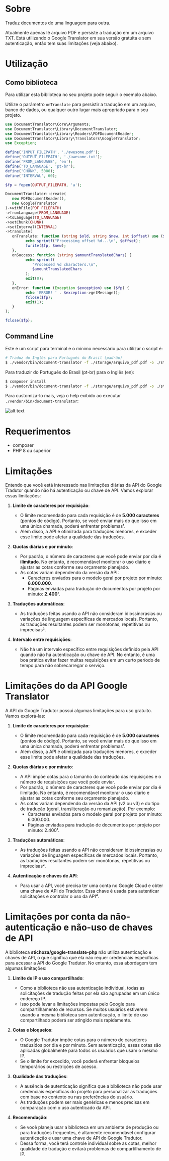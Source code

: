 # Sobre

Traduz documentos de uma linguagem para outra.

Atualmente apenas lê arquivo PDF e persiste a tradução em um arquivo TXT.
Está utilizando o Google Translator em sua versão gratuita e sem autenticação, então tem suas limitações (veja abaixo).

# Utilização

## Como biblioteca

Para utilizar esta biblioteca no seu projeto pode seguir o exemplo abaixo.

Utilize o parâmetro `onTranslate` para persistir a tradução em um arquivo, banco de dados, ou qualquer outro lugar mais apropriado para o seu projeto.

<!-- git tag -a v3.0.0-beta -m 'CLEAN COMMAND LINE USAGE
- Apply SOLID princples in CommandLine
- Change command line arguments and options names to mading it clean
- Create and use DocumentReader interface in PDFDocumentReader' -->

```php
use DocumentTranslator\Core\Arguments;
use DocumentTranslator\Library\DocumentTranslator;
use DocumentTranslator\Library\Readers\PDFDocumentReader;
use DocumentTranslator\Library\Translators\GoogleTranslator;
use Exception;

define('INPUT_FILEPATH', './awesome.pdf');
define('OUTPUT_FILEPATH', './awesome.txt');
define('FROM_LANGUAGE', 'en');
define('TO_LANGUAGE', 'pt-br');
define('CHUNK', 5000);
define('INTERVAL', 60);

$fp = fopen(OUTPUT_FILEPATH, 'a');

DocumentTranslator::create(
   new PDFDocumentReader(),
   new GoogleTranslator
)->withFile(PDF_FILEPATH)
->fromLanguage(FROM_LANGUAGE)
->toLanguage(TO_LANGUAGE)
->setChunk(CHUNK)
->setInterval(INTERVAL)
->translate(
   onTranslate: function (string $old, string $new, int $offset) use ($fp) {
         echo sprintf("Processing offset %d...\n", $offset);
         fwrite($fp, $new);
   },
   onSuccess: function (string $amountTranslatedChars) {
         echo sprintf(
            "Processed %d characters.\n",
            $amountTranslatedChars
         );
         exit(0);
   },
   onError: function (Exception $exception) use ($fp) {
         echo 'ERROR! ' . $exception->getMessage();
         fclose($fp);
         exit(1);
   }
);

fclose($fp);
```

## Command Line

Este é um script para terminal e o mínimo necessário para utilizar o script é:

```bash
# Traduz do Inglês para Português do Brasil (padrão)
$ ./vendor/bin/document-translator -f ./storage/arquivo_pdf.pdf -o ./storage/arquivo_traduzido.txt
```

Para traduzir do Português do Brasil (pt-br) para o Inglês (en):

```bash
$ composer install
$ ./vendor/bin/document-translator -f ./storage/arquivo_pdf.pdf -o ./storage/arquivo_traduzido.txt --source-lang=pt-br --target-lang=en
```

Para customizá-lo mais, veja o help exibido ao executar `./vendor/bin/document-translator`:

![alt text](help.png)


# Requerimentos

- composer
- PHP 8 ou superior

# Limitações

Entendo que você está interessado nas limitações diárias da API do Google Tradutor quando não há autenticação ou chave de API. Vamos explorar essas limitações:

1. **Limite de caracteres por requisição**:
   - O limite recomendado para cada requisição é de **5.000 caracteres** (pontos de código). Portanto, se você enviar mais do que isso em uma única chamada, poderá enfrentar problemas¹.
   - Além disso, a API é otimizada para traduções menores, e exceder esse limite pode afetar a qualidade das traduções.

2. **Quotas diárias e por minuto**:
   - Por padrão, o número de caracteres que você pode enviar por dia é **ilimitado**. No entanto, é recomendável monitorar o uso diário e ajustar as cotas conforme seu orçamento planejado.
   - As cotas variam dependendo da versão da API:
     - Caracteres enviados para o modelo geral por projeto por minuto: **6.000.000**.
     - Páginas enviadas para tradução de documentos por projeto por minuto: **2.400**¹.

3. **Traduções automáticas**:
   - As traduções feitas usando a API não consideram idiossincrasias ou variações de linguagem específicas de mercados locais. Portanto, as traduções resultantes podem ser monótonas, repetitivas ou imprecisas².

4. **Intervalo entre requisições**:
   - Não há um intervalo específico entre requisições definido pela API quando não há autenticação ou chave de API. No entanto, é uma boa prática evitar fazer muitas requisições em um curto período de tempo para não sobrecarregar o serviço.


# Limitações do da API Google Translator

A API do Google Tradutor possui algumas limitações para uso gratuito. Vamos explorá-las:

1. **Limite de caracteres por requisição**:
   - O limite recomendado para cada requisição é de **5.000 caracteres** (pontos de código). Portanto, se você enviar mais do que isso em uma única chamada, poderá enfrentar problemas¹.
   - Além disso, a API é otimizada para traduções menores, e exceder esse limite pode afetar a qualidade das traduções.

2. **Quotas diárias e por minuto**:
   - A API impõe cotas para o tamanho do conteúdo das requisições e o número de requisições que você pode enviar.
   - Por padrão, o número de caracteres que você pode enviar por dia é ilimitado. No entanto, é recomendável monitorar o uso diário e ajustar as cotas conforme seu orçamento planejado.
   - As cotas variam dependendo da versão da API (v2 ou v3) e do tipo de tradução (geral, transliteração ou romanização). Por exemplo:
     - Caracteres enviados para o modelo geral por projeto por minuto: 6.000.000.
     - Páginas enviadas para tradução de documentos por projeto por minuto: 2.400¹.

3. **Traduções automáticas**:
   - As traduções feitas usando a API não consideram idiossincrasias ou variações de linguagem específicas de mercados locais. Portanto, as traduções resultantes podem ser monótonas, repetitivas ou imprecisas².

4. **Autenticação e chaves de API**:
   - Para usar a API, você precisa ter uma conta no Google Cloud e obter uma chave de API do Tradutor. Essa chave é usada para autenticar solicitações e controlar o uso da API⁴.


# Limitações por conta da não-autenticação e não-uso de chaves de API

A biblioteca **stichoza/google-translate-php** não utiliza autenticação e chaves de API, o que significa que ela não requer credenciais específicas para acessar a API do Google Tradutor. No entanto, essa abordagem tem algumas limitações:

1. **Limite de IP e uso compartilhado**:
   - Como a biblioteca não usa autenticação individual, todas as solicitações de tradução feitas por ela são agrupadas em um único endereço IP.
   - Isso pode levar a limitações impostas pelo Google para compartilhamento de recursos. Se muitos usuários estiverem usando a mesma biblioteca sem autenticação, o limite de uso compartilhado poderá ser atingido mais rapidamente.

2. **Cotas e bloqueios**:
   - O Google Tradutor impõe cotas para o número de caracteres traduzidos por dia e por minuto. Sem autenticação, essas cotas são aplicadas globalmente para todos os usuários que usam o mesmo IP.
   - Se o limite for excedido, você poderá enfrentar bloqueios temporários ou restrições de acesso.

3. **Qualidade das traduções**:
   - A ausência de autenticação significa que a biblioteca não pode usar credenciais específicas do projeto para personalizar as traduções com base no contexto ou nas preferências do usuário.
   - As traduções podem ser mais genéricas e menos precisas em comparação com o uso autenticado da API.

4. **Recomendação**:
   - Se você planeja usar a biblioteca em um ambiente de produção ou para traduções frequentes, é altamente recomendável configurar autenticação e usar uma chave de API do Google Tradutor.
   - Dessa forma, você terá controle individual sobre as cotas, melhor qualidade de tradução e evitará problemas de compartilhamento de IP.